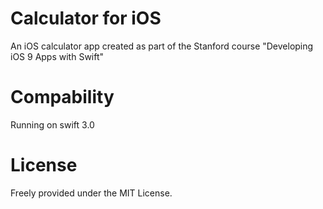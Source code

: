# Calculator for iOS
An iOS calculator app created as part of the Stanford course "Developing iOS 9 Apps with Swift"



# Compability 
Running on swift 3.0

# License
Freely provided under the MIT License.
